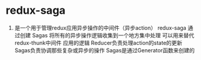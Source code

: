 # redux-saga
1. 是一个用于管理redux应用异步操作的中间件（异步action） redux-saga 通过创建  Sagas 将所有的异步操作逻辑收集到一个地方集中处理 可以用来替代redux-thunk中间件
应用的逻辑
Reducer负责处理action的state的更新
Sagas负责协调那些复杂或异步的操作
Sagas是通过Generator函数来创建的 
